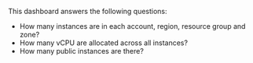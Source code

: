 This dashboard answers the following questions:

- How many instances are in each account, region, resource group and zone?
- How many vCPU are allocated across all instances?
- How many public instances are there?
